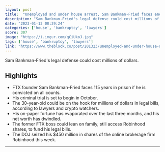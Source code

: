 ```yaml
---
layout: post
title:  "Unemployed and under house arrest, Sam Bankman-Fried faces enormous legal bills"
description: "Sam Bankman-Fried's legal defense could cost millions of dollars."
date: "2023-01-13 00:39:24"
categories: ['house', 'bankruptcy', 'lawyers']
score: 307
image: "https://i.imgur.com/qCiUkoJ.jpg"
tags: ['house', 'bankruptcy', 'lawyers']
link: "https://www.theblock.co/post/201323/unemployed-and-under-house-arrest-sam-bankman-fried-faces-enormous-legal-bills"
---
```


Sam Bankman-Fried's legal defense could cost millions of dollars.

## Highlights

- FTX founder Sam Bankman-Fried faces 115 years in prison if he is convicted on all counts.
- His criminal trial is set to begin in October.
- The 30-year-old could be on the hook for millions of dollars in legal bills, according to lawyers and crypto watchers.
- His on-paper fortune has evaporated over the last three months, and his net worth has dwindled.
- The former FTX boss could lean on family, still access Robinhood shares, to fund his legal bills.
- The DOJ seized his $450 million in shares of the online brokerage firm Robinhood this week.

---
